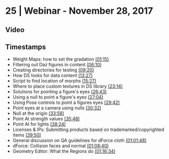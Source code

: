 # 25 | Webinar - November 28, 2017
## Video
<div class="responsive-container"><div id="player"></div></div>
<script>
      var tag = document.createElement('script');
      tag.src = "https://www.youtube.com/iframe_api";
      var firstScriptTag = document.getElementsByTagName('script')[0];
      firstScriptTag.parentNode.insertBefore(tag, firstScriptTag);
      var player;
      function onYouTubeIframeAPIReady() {
        player = new YT.Player('player', {
          videoId: 'rjHP3oovBQo',
        });
      }
    
    function setCurrentTime(slideNum) {
    var object = [75, 370, 560, 807, 927, 1394, 1603, 1624, 1782, 1832, 2038, 2148, 2304, 2390, 3708, 4120, 4594]
    player.seekTo(object[slideNum]);
  }
</script>
    
## Timestamps
* Weight Maps: how to set the gradation <a href="javascript:void(0);" onclick="setCurrentTime(0)">(01:15)</a>
* Filtering out Daz figures in content <a href="javascript:void(0);" onclick="setCurrentTime(1)">(06:10)</a>
* Creating directories for testing <a href="javascript:void(0);" onclick="setCurrentTime(2)">(09:20)</a>
* How DS looks for data content <a href="javascript:void(0);" onclick="setCurrentTime(3)">(13:27)</a>
* Script to find location of morphs <a href="javascript:void(0);" onclick="setCurrentTime(4)">(15:27)</a>
* Where to place custom textures in DS library <a href="javascript:void(0);" onclick="setCurrentTime(5)">(23:14)</a>
* Solutions for pointing a figure's eyes <a href="javascript:void(0);" onclick="setCurrentTime(6)">(26:43)</a>
* Using a null to point a figure's eyes <a href="javascript:void(0);" onclick="setCurrentTime(7)">(27:04)</a>
* Using Pose controls to point a figures eyes <a href="javascript:void(0);" onclick="setCurrentTime(8)">(29:42)</a>
* Point eyes at a camera using nulls <a href="javascript:void(0);" onclick="setCurrentTime(9)">(30:32)</a>
* Null at the origin <a href="javascript:void(0);" onclick="setCurrentTime(10)">(33:58)</a>
* Point At strength values <a href="javascript:void(0);" onclick="setCurrentTime(11)">(35:48)</a>
* Point At for lights <a href="javascript:void(0);" onclick="setCurrentTime(12)">(38:24)</a>
* Licenses & IPs: Submitting products based on trademarked/copyrighted items <a href="javascript:void(0);" onclick="setCurrentTime(13)">(39:50)</a>
* General discussion on QA guidelines for dForce cloth <a href="javascript:void(0);" onclick="setCurrentTime(14)">(01:01:48)</a>
* dForce: Collision faces and normal <a href="javascript:void(0);" onclick="setCurrentTime(15)">(01:08:40)</a>
* Geometry Editor: What the Regions do <a href="javascript:void(0);" onclick="setCurrentTime(16)">(01:16:34)</a>

